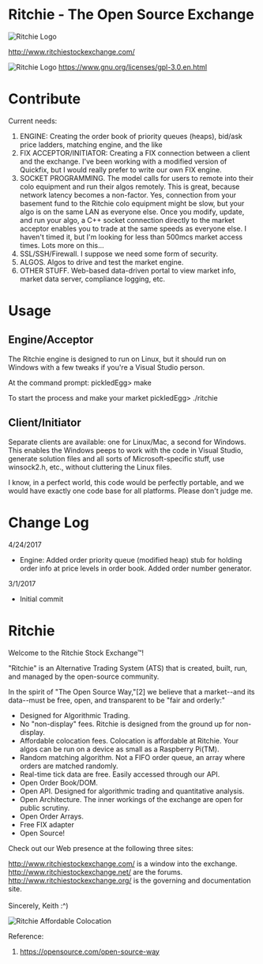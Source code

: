# Ritchie - The Open Source Exchange

![Ritchie Logo](http://www.ritchiestockexchange.com/img/logo.png)

http://www.ritchiestockexchange.com/


![Ritchie Logo](https://www.gnu.org/graphics/gplv3-127x51.png)
https://www.gnu.org/licenses/gpl-3.0.en.html

# Contribute

Current needs:

1. ENGINE: Creating the order book of priority queues (heaps), bid/ask price ladders, matching engine, and the like
2. FIX ACCEPTOR/INITIATOR: Creating a FIX connection between a client and the exchange. I've been working with a modified version of Quickfix, but I would really prefer to write our own FIX engine.
3. SOCKET PROGRAMMING. The model calls for users to remote into their colo equipment and run their algos remotely. This is great, because network latency becomes a non-factor. Yes, connection from your basement fund to the Ritchie colo equipment might be slow, but your algo is on the same LAN as everyone else. Once you modify, update, and run your algo, a C++ socket connection directly to the market acceptor enables you to trade at the same speeds as everyone else.  I haven't timed it, but I'm looking for less than 500mcs market access times. Lots more on this...
4. SSL/SSH/Firewall. I suppose we need some form of security.
5. ALGOS. Algos to drive and test the market engine.
6. OTHER STUFF. Web-based data-driven portal to view market info, market data server, compliance logging, etc.


# Usage
## Engine/Acceptor
The Ritchie engine is designed to run on Linux, but it should run on Windows with a few tweaks if you're a Visual Studio person.

At the command prompt:
pickledEgg> make

To start the process and make your market
pickledEgg> ./ritchie

## Client/Initiator

Separate clients are available: one for Linux/Mac, a second for Windows. This enables the Windows peeps to work with the code in Visual Studio, generate solution files and all sorts of Microsoft-specific stuff, use winsock2.h, etc., without cluttering the Linux files.

I know, in a perfect world, this code would be perfectly portable, and we would have exactly one code base for all platforms. Please don't judge me.


# Change Log
4/24/2017
- Engine: Added order priority queue (modified heap) stub for holding order info at price levels in order book. Added order number generator.

3/1/2017
- Initial commit

# Ritchie

Welcome to the Ritchie Stock Exchange™!

"Ritchie" is an Alternative Trading System (ATS) that is created, built, run, and managed by the open-source community.

In the spirit of "The Open Source Way,"[2] we believe that a market--and its data--must be free, open, and transparent to be "fair and orderly:"

- Designed for Algorithmic Trading.
- No "non-display" fees. Ritchie is designed from the ground up for non-display.
- Affordable colocation fees. Colocation is affordable at Ritchie. Your algos can be run on a device as small as a Raspberry Pi(TM).
- Random matching algorithm. Not a FIFO order queue, an array where orders are matched randomly.
- Real-time tick data are free. Easily accessed through our API.
- Open Order Book/DOM.
- Open API. Designed for algorithmic trading and quantitative analysis.
- Open Architecture. The inner workings of the exchange are open for public scrutiny.
- Open Order Arrays.
- Free FIX adapter
- Open Source!

Check out our Web presence at the following three sites:

http://www.ritchiestockexchange.com/ is a window into the exchange.<br>
http://www.ritchiestockexchange.net/ are the forums.<br>
http://www.ritchiestockexchange.org/ is the governing and documentation site.<br>
<br>
Sincerely,
Keith :^)

![Ritchie Affordable Colocation](http://www.ritchiestockexchange.org/img/colocateRitchie2.jpg)


Reference:
1. https://opensource.com/open-source-way

